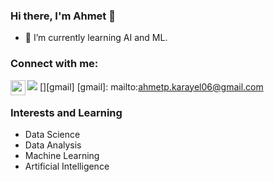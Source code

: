 ### Hi there, I'm Ahmet 👋




- 🌱 I’m currently learning AI and ML.



### Connect with me:

[![](https://img.shields.io/badge/linkedin-%230077B5.svg?&style=for-the-badge&logo=linkedin&logoColor=white)](https://www.linkedin.com/in/ahmet-karayel-39a245193/)
[<img align="left" height="24" width="24" src="https://cdn.jsdelivr.net/npm/simple-icons@v4/icons/gmail.svg" />][gmail]
[gmail]: mailto:ahmetp.karayel06@gmail.com










### Interests and Learning

- Data Science
- Data Analysis
- Machine Learning
- Artificial Intelligence



